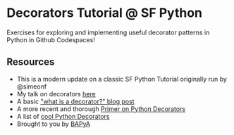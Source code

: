 # Decorators Tutorial @ SF Python

Exercises for exploring and implementing useful decorator patterns in Python in Github Codespaces!

## Resources

* This is a modern update on a classic SF Python Tutorial originally run by @simeonf
* My talk on decorators [here](https://www.youtube.com/watch?v=j3b8V7ZRyFo)
* A basic ["what is a decorator?" blog post](http://simeonfranklin.com/blog/2012/jul/1/python-decorators-in-12-steps/) 
* A more recent and thorough [Primer on Python Decorators](https://realpython.com/primer-on-python-decorators/)
* A list of [cool Python Decorators](https://github.com/lord63/awesome-python-decorator)
* Brought to you by [BAPyA](https://bapya.org/donate)
